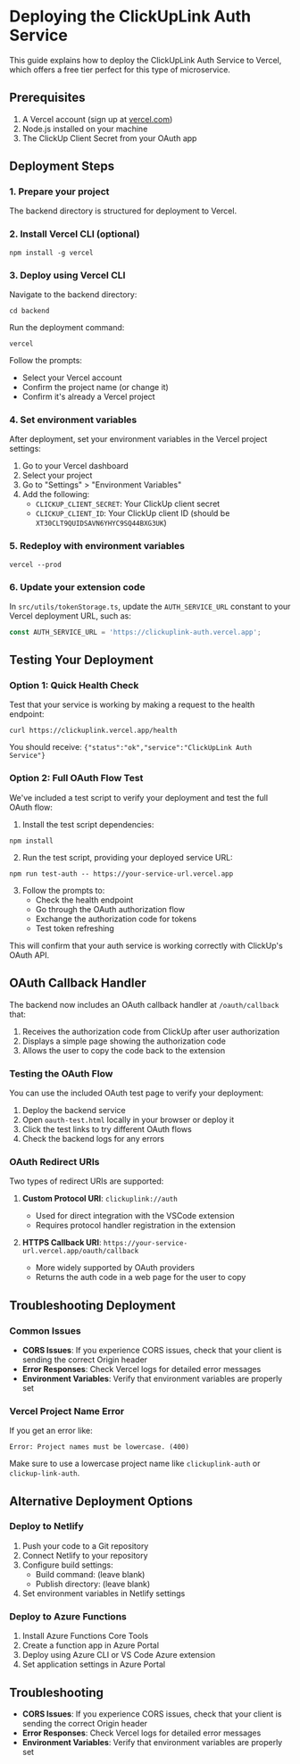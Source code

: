 # Deploying the ClickUpLink Auth Service

This guide explains how to deploy the ClickUpLink Auth Service to Vercel, which offers a free tier perfect for this type of microservice.

## Prerequisites

1. A Vercel account (sign up at [vercel.com](https://vercel.com))
2. Node.js installed on your machine
3. The ClickUp Client Secret from your OAuth app

## Deployment Steps

### 1. Prepare your project

The backend directory is structured for deployment to Vercel.

### 2. Install Vercel CLI (optional)

```
npm install -g vercel
```

### 3. Deploy using Vercel CLI

Navigate to the backend directory:

```
cd backend
```

Run the deployment command:

```
vercel
```

Follow the prompts:
- Select your Vercel account
- Confirm the project name (or change it)
- Confirm it's already a Vercel project

### 4. Set environment variables

After deployment, set your environment variables in the Vercel project settings:

1. Go to your Vercel dashboard
2. Select your project
3. Go to "Settings" > "Environment Variables"
4. Add the following:
   - `CLICKUP_CLIENT_SECRET`: Your ClickUp client secret
   - `CLICKUP_CLIENT_ID`: Your ClickUp client ID (should be `XT30CLT9QUIDSAVN6YHYC9SQ44BXG3UK`)

### 5. Redeploy with environment variables

```
vercel --prod
```

### 6. Update your extension code

In `src/utils/tokenStorage.ts`, update the `AUTH_SERVICE_URL` constant to your Vercel deployment URL, such as:

```typescript
const AUTH_SERVICE_URL = 'https://clickuplink-auth.vercel.app';
```

## Testing Your Deployment

### Option 1: Quick Health Check

Test that your service is working by making a request to the health endpoint:

```
curl https://clickuplink.vercel.app/health
```

You should receive: `{"status":"ok","service":"ClickUpLink Auth Service"}`

### Option 2: Full OAuth Flow Test

We've included a test script to verify your deployment and test the full OAuth flow:

1. Install the test script dependencies:

```
npm install
```

2. Run the test script, providing your deployed service URL:

```
npm run test-auth -- https://your-service-url.vercel.app
```

3. Follow the prompts to:
   - Check the health endpoint
   - Go through the OAuth authorization flow
   - Exchange the authorization code for tokens
   - Test token refreshing

This will confirm that your auth service is working correctly with ClickUp's OAuth API.

## OAuth Callback Handler

The backend now includes an OAuth callback handler at `/oauth/callback` that:

1. Receives the authorization code from ClickUp after user authorization
2. Displays a simple page showing the authorization code
3. Allows the user to copy the code back to the extension

### Testing the OAuth Flow

You can use the included OAuth test page to verify your deployment:

1. Deploy the backend service
2. Open `oauth-test.html` locally in your browser or deploy it
3. Click the test links to try different OAuth flows
4. Check the backend logs for any errors

### OAuth Redirect URIs

Two types of redirect URIs are supported:

1. **Custom Protocol URI**: `clickuplink://auth`
   - Used for direct integration with the VSCode extension
   - Requires protocol handler registration in the extension

2. **HTTPS Callback URI**: `https://your-service-url.vercel.app/oauth/callback`
   - More widely supported by OAuth providers
   - Returns the auth code in a web page for the user to copy

## Troubleshooting Deployment

### Common Issues

- **CORS Issues**: If you experience CORS issues, check that your client is sending the correct Origin header
- **Error Responses**: Check Vercel logs for detailed error messages
- **Environment Variables**: Verify that environment variables are properly set

### Vercel Project Name Error

If you get an error like:
```
Error: Project names must be lowercase. (400)
```

Make sure to use a lowercase project name like `clickuplink-auth` or `clickup-link-auth`.

## Alternative Deployment Options

### Deploy to Netlify

1. Push your code to a Git repository
2. Connect Netlify to your repository
3. Configure build settings:
   - Build command: (leave blank)
   - Publish directory: (leave blank)
4. Set environment variables in Netlify settings

### Deploy to Azure Functions

1. Install Azure Functions Core Tools
2. Create a function app in Azure Portal
3. Deploy using Azure CLI or VS Code Azure extension
4. Set application settings in Azure Portal

## Troubleshooting

- **CORS Issues**: If you experience CORS issues, check that your client is sending the correct Origin header
- **Error Responses**: Check Vercel logs for detailed error messages
- **Environment Variables**: Verify that environment variables are properly set
